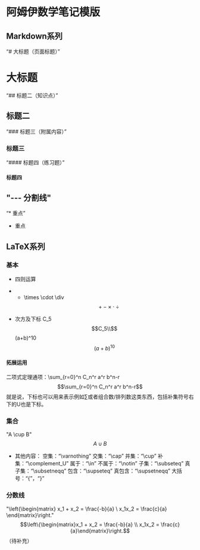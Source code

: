 <script src="https://cdn.bootcss.com/mathjax/2.7.5/MathJax.js?config=TeX-MML-AM_CHTML"> </script>
# 阿姆伊数学笔记模版
## Markdown系列
“# 大标题（页面标题）”
# 大标题
“## 标题二（知识点）”
## 标题二
“### 标题三（附属内容）”
### 标题三
“#### 标题四（练习题）”
#### 标题四
"--- 分割线"
---
“* 重点”
* 重点
## LaTeX系列
### 基本
* 四则运算
+ - \times \cdot \div
$$ + - \times \cdot \div$$
* 次方及下标
C_5 $$C_5\\$$
(a+b)^10 $$(a+b)^10$$
#### 拓展运用
二项式定理通项：\sum_{r=0}^n C_n^r a^r b^n-r $$\sum_{r=0}^n C_n^r a^r b^n-r$$
就是说，下标也可以用来表示例如∑或者组合数/排列数这类东西，包括补集符号右下的U也是下标。
### 集合
"A \cup B"
$$A \cup B$$
* 其他内容：
空集：“\varnothing”
交集：“\cap”
并集：“\cup”
补集：“\complement_U”
属于：“\in”
不属于：“\notin”
子集：“\subseteq”
真子集：“\subsetneqq”
包含：“\supseteq”
真包含：“\supsetneqq”
大括号：“\{”，“\}”
### 分数线
"\left\{\begin{matrix}
x_1 + x_2 = \frac{-b}{a} \\ 
x_1x_2 = \frac{c}{a}
\end{matrix}\right."
$$\left\{\begin{matrix}x_1 + x_2 = \frac{-b}{a} \\ x_1x_2 = \frac{c}{a}\end{matrix}\right.$$
（待补充）